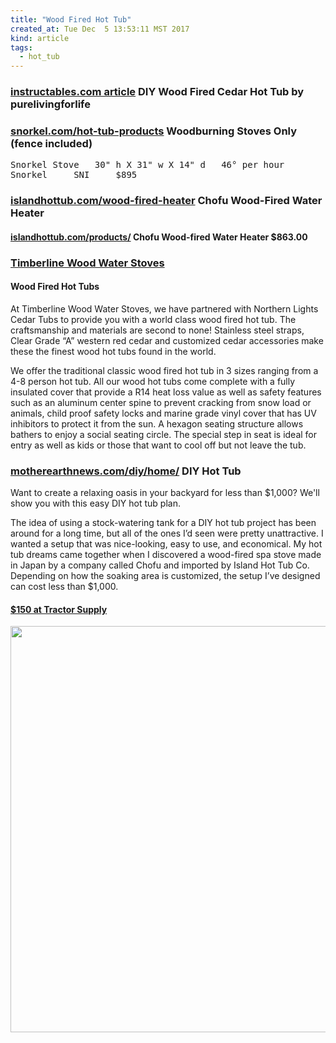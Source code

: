 ```yaml
---
title: "Wood Fired Hot Tub"
created_at: Tue Dec  5 13:53:11 MST 2017
kind: article
tags:
  - hot_tub
---
```


<h3>
  <a href="http://www.instructables.com/id/DIY-Wood-Fired-Cedar-Hot-Tub/" target="_blank">instructables.com article</a>
  DIY Wood Fired Cedar Hot Tub by purelivingforlife
</h3>

<h3>
  <a href="https://snorkel.com/hot-tub-products/tubs-stoves-equipment-separates.php" target="_blank">snorkel.com/hot-tub-products</a>
  Woodburning Stoves Only (fence included)
</h3>

<pre>
Snorkel Stove 	30" h X 31" w X 14" d 	46° per hour
Snorkel 	SNI 	$895
</pre>

<h3>
  <a href="https://islandhottub.com/wood-fired-heater/" target="_blank">islandhottub.com/wood-fired-heater</a>
  Chofu Wood-Fired Water Heater
</h3>

<h4>
  <a href="https://islandhottub.com/products/" target="_blank">islandhottub.com/products/</a>
  Chofu Wood-fired Water Heater $863.00
</h4>

<h3>
  <a href="https://www.woodwaterstoves.com/" target="_blank">Timberline Wood Water Stoves</a>
</h3>

<h4>
Wood Fired Hot Tubs
</h4>

At Timberline Wood Water Stoves, we have partnered with Northern Lights
Cedar Tubs to provide you with a world class wood fired hot tub. The
craftsmanship and materials are second to none! Stainless steel straps,
Clear Grade “A” western red cedar and customized cedar accessories
make these the finest wood hot tubs found in the world.

We offer the traditional classic wood fired hot tub in 3 sizes ranging
from a 4-8 person hot tub. All our wood hot tubs come complete with
a fully insulated cover that provide a R14 heat loss value as well as
safety features such as an aluminum center spine to prevent cracking
from snow load or animals, child proof safety locks and marine grade
vinyl cover that has UV inhibitors to protect it from the sun. A hexagon
seating structure allows bathers to enjoy a social seating circle. The
special step in seat is ideal for entry as well as kids or those that
want to cool off but not leave the tub.

<h3>
  <a href="https://www.motherearthnews.com/diy/home/diy-hot-tub-zmaz10jjzraw" target="_blank">motherearthnews.com/diy/home/</a>
  DIY Hot Tub
</h3>

Want to create a relaxing oasis in your backyard for less than
$1,000? We'll show you with this easy DIY hot tub plan.

The idea of using a stock-watering tank for a DIY hot tub project has
been around for a long time, but all of the ones I’d seen were pretty
unattractive. I wanted a setup that was nice-looking, easy to use,
and economical. My hot tub dreams came together when I discovered a
wood-fired spa stove made in Japan by a company called Chofu and imported
by Island Hot Tub Co. Depending on how the soaking area is customized,
the setup I’ve designed can cost less than $1,000.

<h4>
  <a href="https://www.tractorsupply.com/tsc/product/rubbermaid-structural-foam-stock-tanks-150-gal-capacity" target="_blank"> $150 at Tractor Supply</a>
</h4>

<img src="/assets/images/150g-stocktank-rubbermaid.png" width="650px">

<!--
html boilerplate
<a href="" target="_blank"></a>
<a name=""></a>
<img src="" width="400px">
<ul>
  <li></li>
</ul>
<pre>
</pre>
<p style="margin-bottom: 2em;"></p>
<hr style="border: 0; height: 3px; background: #333; background-image: linear-gradient(to right, #ccc, #333, #ccc);">
<pre><code>
</code></pre>
<math xmlns='http://www.w3.org/1998/Math/MathML' display='block'>
</math>
-->
